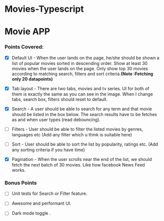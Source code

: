 # Movies-Typescript
# Movie APP
  
### Points Covered:
  - [x] Default UI - When the user lands on the page, he/she should be shown a list of popular movies sorted in descending order. Show at least 30 movies when the user                    lands on  the page. Only show top 30 movies according to matching search, filters and sort criteria.**(Note :Fetching only 20 datapoints)**
  - [x] Tab layout - There are two tabs, movies and tv series. UI for both of them is exactly the same as you can see in the image. When I change tabs, search box, filters                 should reset to default.
   - [x] Search - A user should be able to search for any term and that movie should be listed in the box below. The search results have to be fetches as and when user types                  (read debouncing).
  - [ ] Filters - User should be able to filter the listed movies by genres, languages etc (Add any filter which u think is suitable here)
  - [ ] Sort - User should be able to sort the list by popularity, ratings etc. (Add any sorting criteria if you have time)
   - [x] Pagination - When the user scrolls near the end of the list, we should fetch the next batch of 30 movies. Like how facebook News Feed works.
     
     
     
 ### Bonus Points
  - [ ] Unit tests for Search or Filter feature.
  - [ ] Awesome and performant UI.
  - [ ] Dark mode toggle .
    
    
    
    
